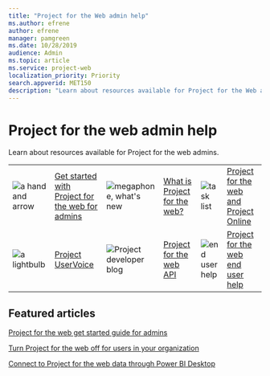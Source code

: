 ```yaml
---
title: "Project for the Web admin help"
ms.author: efrene
author: efrene
manager: pamgreen
ms.date: 10/28/2019
audience: Admin
ms.topic: article
ms.service: project-web
localization_priority: Priority
search.appverid: MET150
description: "Learn about resources available for Project for the Web admins."
---
```


# Project for the web admin help

Learn about resources available for Project for the web admins.

|               |               |               |               |               |               |
| ------------- | ------------- | ------------- | ------------- | ------------- | ------------- |
| ![a hand and arrow](https://docs.microsoft.com/office/media/icons/get-started-blue.png)  | [Get started with Project for the web for admins](project-for-the-web-get-started-guide-for-admins.md) | ![megaphone, what's new](https://docs.microsoft.com/office/media/icons/whats-new-megaphone-project.png)  | [What is Project for the web?](https://support.office.com/article/what-is-project-for-the-web-c19b2421-3c9d-4037-97c6-f66b6e1d2eb5) | ![task list](https://docs.microsoft.com/office/media/icons/task-list-planning-project.png)  | [Project for the web and Project Online](https://support.office.com/article/project-for-the-web-and-project-online-6569170c-5c8e-474e-a7f0-642872f62f8a) |
| ![a lightbulb](https://docs.microsoft.com/office/media/icons/lightbulb-idea-capture-planner.png)  | [Project UserVoice](https://microsoftproject.uservoice.com/forums/914203-project-for-the-web) | ![Project developer blog](https://docs.microsoft.com/office/media/icons/api.png)  | [Project for the web API](https://developer.microsoft.com/en-us/project/blogs/) | ![end user help](https://docs.microsoft.com/office/media/icons/help.png)  | [Project for the web end user help](https://support.office.com/project) |


## Featured articles

[Project for the web get started guide for admins](project-for-the-web-get-started-guide-for-admins.md)

[Turn Project for the web off for users in your organization](turn-project-for-the-web-off.md)

[Connect to Project for the web data through Power BI Desktop](connect-to-project-for-the-web-data-through-powerbi-desktop.md)
